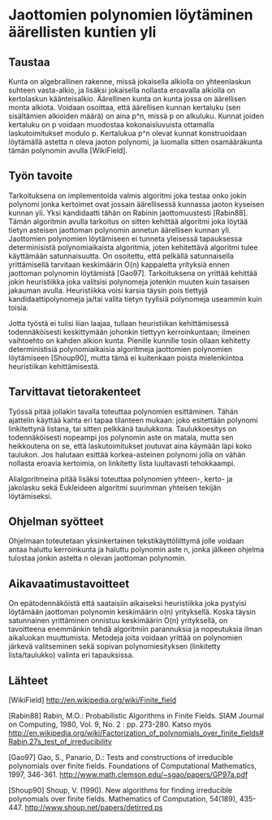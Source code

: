 Jaottomien polynomien löytäminen äärellisten kuntien yli
==============

Taustaa
-------

Kunta on algebrallinen rakenne, missä jokaisella alkiolla on yhteenlaskun suhteen vasta-alkio, ja lisäksi jokaisella nollasta eroavalla alkiolla on kertolaskun käänteisalkio. Äärellinen kunta on kunta jossa on äärellisen monta alkiota. Voidaan osoittaa, että äärellisen kunnan kertaluku (sen sisältämien alkioiden määrä) on aina p^n, missä p on alkuluku. Kunnat joiden kertaluku on p voidaan muodostaa kokonaisluvuista ottamalla laskutoimitukset modulo p. Kertalukua p^n olevat kunnat konstruoidaan löytämällä astetta n oleva jaoton polynomi, ja luomalla sitten osamääräkunta tämän polynomin avulla [WikiField].

Työn tavoite
--------------

Tarkoituksena on implementoida valmis algoritmi joka testaa onko jokin polynomi jonka kertoimet ovat jossain äärellisessä kunnassa jaoton kyseisen kunnan yli. Yksi kandidaatti tähän on Rabinin jaottomuustesti [Rabin88]. Tämän algoritmin avulla tarkoitus on sitten kehittää algoritmi joka löytää tietyn asteisen jaottoman polynomin annetun äärellisen kunnan yli. Jaottomien polynomien löytämiseen ei tunneta yleisessä tapauksessa determinisistä polynomiaikaista algoritmia, joten kehitettävä algoritmi tulee käyttämään satunnaisuutta. On osoitettu, että pelkällä satunnaisella yrittämisellä tarvitaan keskimäärin O(n) kappaletta yrityksiä ennen jaottoman polynomin löytämistä [Gao97]. Tarkoituksena on yrittää kehittää jokin heuristiikka joka valitsisi polynomeja jotenkin muuten kuin tasaisen jakauman avulla. Heuristiikka voisi karsia täysin pois tiettyjä kandidaattipolynomeja ja/tai valita tietyn tyylisiä polynomeja useammin kuin toisia.

Jotta työstä ei tulisi liian laajaa, tullaan heuristiikan kehittämisessä todennäköisesti keskittymään johonkin tiettyyn kerroinkuntaan; ilmeinen vaihtoehto on kahden alkion kunta. Pienille kunnille tosin ollaan kehitetty deterministisiä polynomiaikaisia algoritmeja jaottomien polynomien löytämiseen [Shoup90], mutta tämä ei kuitenkaan poista mielenkiintoa heuristiikan kehittämisestä.
 
Tarvittavat tietorakenteet
--------------------------

Työssä pitää jollakin tavalla toteuttaa polynomien esittäminen. Tähän ajattelin käyttää kahta eri tapaa tilanteen mukaan: joko esitettään polynomi linkitettynä listana, tai sitten pelkkänä taulukkona. Taulukkoesitys on todennäköisesti nopeampi jos polynomin aste on matala, mutta sen heikkoutena on se, että laskutoimitukset joutuvat aina käymään läpi koko taulukon. Jos halutaan esittää korkea-asteinen polynomi jolla on vähän nollasta eroavia kertoimia, on linkitetty lista luultavasti tehokkaampi.

Alialgoritmeina pitää lisäksi toteuttaa polynomien yhteen-, kerto- ja jakolasku sekä Eukleideen algoritmi suurimman yhteisen tekijän löytämiseksi.

Ohjelman syötteet
-----------------

Ohjelmaan toteutetaan yksinkertainen tekstikäyttöliittymä jolle voidaan antaa haluttu kerroinkunta ja haluttu polynomin aste n, jonka jälkeen ohjelma tulostaa jonkin astetta n olevan jaottoman polynomin.

Aikavaatimustavoitteet
----------------------

On epätodennäköistä että saataisiin aikaiseksi heuristiikka joka pystyisi löytämään jaottoman polynomin keskimäärin o(n) yrityksellä. Koska täysin satunnainen yrittäminen onnistuu keskimäärin O(n) yrityksellä, on tavoitteena enemmänkin tehdä algoritmiin parannuksia ja nopeutuksia ilman aikaluokan muuttumista. Metodeja joita voidaan yrittää on polynomien järkevä valitseminen sekä sopivan polynomiesityksen (linkitetty lista/taulukko) valinta eri tapauksissa.

Lähteet
-------

[WikiField] http://en.wikipedia.org/wiki/Finite_field

[Rabin88] Rabin, M.O.: Probabilistic Algorithms in Finite Fields. SIAM Journal on Computing, 1980, Vol. 9, No. 2 : pp. 273-280.
          Katso myös http://en.wikipedia.org/wiki/Factorization_of_polynomials_over_finite_fields#Rabin.27s_test_of_irreducibility

[Gao97] Gao, S., Panario, D.: Tests and constructions of irreducible polynomials over finite fields.  Foundations of Computational Mathematics, 1997, 346-361. http://www.math.clemson.edu/~sgao/papers/GP97a.pdf

[Shoup90] Shoup, V. (1990). New algorithms for finding irreducible polynomials over finite fields. Mathematics of Computation, 54(189), 435-447. http://www.shoup.net/papers/detirred.ps

